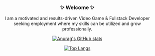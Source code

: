 <div align="center">

### ✨ Welcome ✨

 
I am a motivated and results-driven Video Game & Fullstack Developer seeking employment where my skills can be utilized and grow professionally.

<!--
**countchrisdo/countchrisdo** is a ✨ _special_ ✨ repository because its `README.md` (this file) appears on your GitHub profile.

Here are some ideas to get you started:

- 🔭 I’m currently working on ...
- 🌱 I’m currently learning ...
- 👯 I’m looking to collaborate on ...
- 🤔 I’m looking for help with ...
- 💬 Ask me about ...
- 📫 How to reach me: ...
- 😄 Pronouns: ...
- ⚡ Fun fact: ...


 ✨ Welcome ✨

I'm a 19 year old boy (he/him) currently in college. I mostly use GitHub for side projects and experiments.

I currently mainly program in C for my new projects, though I occasionally find myself going back to C++ and Python.

I like messing around with computers and I've broken stuff way more times than I'd like to admit.
What I'm working on

    A GZDoom mod based on Sonic Sonic: Lock & Load
    A satirical shell made with the intention of being stupid Something++
    A command line launcher for classic DOOM CmdDoomLauncher

Stuff I use

    Daily driver - iMac 27" (Late 2013)
    Operating system - Arch Linux and Windows 10
    DE/WM - KDE Plasma 5 and i3-gaps
    Mobile phone - iPhone XR
    Code editor - Visual Studio Code and Emacs (my config)
    Drawing app - GIMP and Autodesk Sketchbook
    DOOM source port - Crispy Doom and GZDoom
    Game controller - DualShock 4 and Xbox One Wireless Controller


-->
 
[![Anurag's GitHub stats](https://github-readme-stats.vercel.app/api?username=CountChrisdo&hide=issues&show_icons=true&theme=react)](https://github.com/anuraghazra/github-readme-stats)

[![Top Langs](https://github-readme-stats.vercel.app/api/top-langs/?username=CountChrisdo&layout=compact&theme=react)](https://github.com/anuraghazra/github-readme-stats)
</div>

